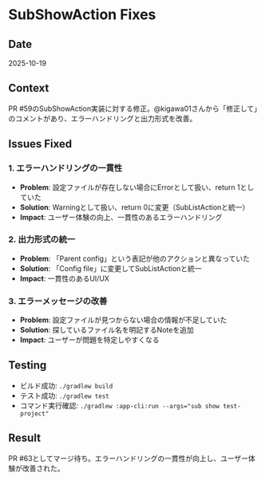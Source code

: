 # SubShowAction Fixes

## Date
2025-10-19

## Context
PR #59のSubShowAction実装に対する修正。@kigawa01さんから「修正して」のコメントがあり、エラーハンドリングと出力形式を改善。

## Issues Fixed

### 1. エラーハンドリングの一貫性
- **Problem**: 設定ファイルが存在しない場合にErrorとして扱い、return 1としていた
- **Solution**: Warningとして扱い、return 0に変更（SubListActionと統一）
- **Impact**: ユーザー体験の向上、一貫性のあるエラーハンドリング

### 2. 出力形式の統一
- **Problem**: 「Parent config」という表記が他のアクションと異なっていた
- **Solution**: 「Config file」に変更してSubListActionと統一
- **Impact**: 一貫性のあるUI/UX

### 3. エラーメッセージの改善
- **Problem**: 設定ファイルが見つからない場合の情報が不足していた
- **Solution**: 探しているファイル名を明記するNoteを追加
- **Impact**: ユーザーが問題を特定しやすくなる

## Testing
- ビルド成功: `./gradlew build`
- テスト成功: `./gradlew test`
- コマンド実行確認: `./gradlew :app-cli:run --args="sub show test-project"`

## Result
PR #63としてマージ待ち。エラーハンドリングの一貫性が向上し、ユーザー体験が改善された。